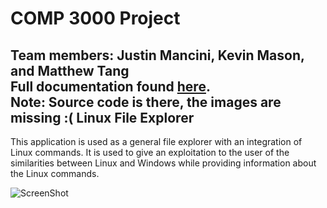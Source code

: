 COMP 3000 Project
===============
Team members: Justin Mancini, Kevin Mason, and Matthew Tang <br>
Full documentation found [here](Linux%20File%20Explorer.pdf). <br>
Note: Source code is there, the images are missing :(
Linux File Explorer
---------------
This application is used as a general file explorer with an integration of Linux commands. It is used
to give an exploitation to the user of the similarities between Linux and Windows while providing
information about the Linux commands.

![ScreenShot](https://raw.github.com/tangmatt/file-explorer/master/screenshot.png)
